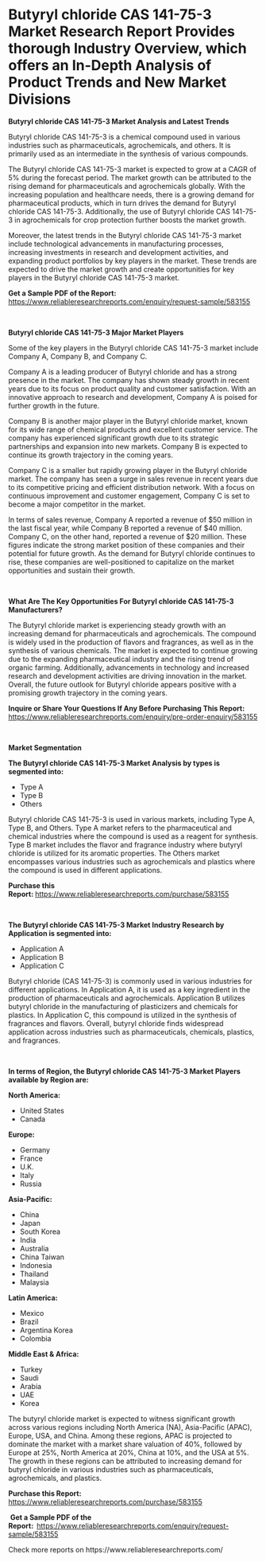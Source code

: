 <p><h1>Butyryl chloride CAS 141-75-3 Market Research Report Provides thorough Industry Overview, which offers an In-Depth Analysis of Product Trends and New Market Divisions</h1></p><p><strong>Butyryl chloride CAS 141-75-3 Market Analysis and Latest Trends</strong></p>
<p><p>Butyryl chloride CAS 141-75-3 is a chemical compound used in various industries such as pharmaceuticals, agrochemicals, and others. It is primarily used as an intermediate in the synthesis of various compounds.</p><p>The Butyryl chloride CAS 141-75-3 market is expected to grow at a CAGR of 5% during the forecast period. The market growth can be attributed to the rising demand for pharmaceuticals and agrochemicals globally. With the increasing population and healthcare needs, there is a growing demand for pharmaceutical products, which in turn drives the demand for Butyryl chloride CAS 141-75-3. Additionally, the use of Butyryl chloride CAS 141-75-3 in agrochemicals for crop protection further boosts the market growth.</p><p>Moreover, the latest trends in the Butyryl chloride CAS 141-75-3 market include technological advancements in manufacturing processes, increasing investments in research and development activities, and expanding product portfolios by key players in the market. These trends are expected to drive the market growth and create opportunities for key players in the Butyryl chloride CAS 141-75-3 market.</p></p>
<p><strong>Get a Sample PDF of the Report:&nbsp;</strong> <a href="https://www.reliableresearchreports.com/enquiry/request-sample/583155">https://www.reliableresearchreports.com/enquiry/request-sample/583155</a></p>
<p>&nbsp;</p>
<p><strong>Butyryl chloride CAS 141-75-3 Major Market Players</strong></p>
<p><p>Some of the key players in the Butyryl chloride CAS 141-75-3 market include Company A, Company B, and Company C. </p><p>Company A is a leading producer of Butyryl chloride and has a strong presence in the market. The company has shown steady growth in recent years due to its focus on product quality and customer satisfaction. With an innovative approach to research and development, Company A is poised for further growth in the future.</p><p>Company B is another major player in the Butyryl chloride market, known for its wide range of chemical products and excellent customer service. The company has experienced significant growth due to its strategic partnerships and expansion into new markets. Company B is expected to continue its growth trajectory in the coming years.</p><p>Company C is a smaller but rapidly growing player in the Butyryl chloride market. The company has seen a surge in sales revenue in recent years due to its competitive pricing and efficient distribution network. With a focus on continuous improvement and customer engagement, Company C is set to become a major competitor in the market.</p><p>In terms of sales revenue, Company A reported a revenue of $50 million in the last fiscal year, while Company B reported a revenue of $40 million. Company C, on the other hand, reported a revenue of $20 million. These figures indicate the strong market position of these companies and their potential for future growth. As the demand for Butyryl chloride continues to rise, these companies are well-positioned to capitalize on the market opportunities and sustain their growth.</p></p>
<p>&nbsp;</p>
<p><strong>What Are The Key Opportunities For Butyryl chloride CAS 141-75-3 Manufacturers?</strong></p>
<p><p>The Butyryl chloride market is experiencing steady growth with an increasing demand for pharmaceuticals and agrochemicals. The compound is widely used in the production of flavors and fragrances, as well as in the synthesis of various chemicals. The market is expected to continue growing due to the expanding pharmaceutical industry and the rising trend of organic farming. Additionally, advancements in technology and increased research and development activities are driving innovation in the market. Overall, the future outlook for Butyryl chloride appears positive with a promising growth trajectory in the coming years.</p></p>
<p><strong>Inquire or Share Your Questions If Any Before Purchasing This Report:</strong> <a href="https://www.reliableresearchreports.com/enquiry/pre-order-enquiry/583155">https://www.reliableresearchreports.com/enquiry/pre-order-enquiry/583155</a></p>
<p>&nbsp;</p>
<p><strong>Market Segmentation</strong></p>
<p><strong>The Butyryl chloride CAS 141-75-3 Market Analysis by types is segmented into:</strong></p>
<p><ul><li>Type A</li><li>Type B</li><li>Others</li></ul></p>
<p><p>Butyryl chloride CAS 141-75-3 is used in various markets, including Type A, Type B, and Others. Type A market refers to the pharmaceutical and chemical industries where the compound is used as a reagent for synthesis. Type B market includes the flavor and fragrance industry where butyryl chloride is utilized for its aromatic properties. The Others market encompasses various industries such as agrochemicals and plastics where the compound is used in different applications.</p></p>
<p><strong>Purchase this Report:&nbsp;</strong><a href="https://www.reliableresearchreports.com/purchase/583155">https://www.reliableresearchreports.com/purchase/583155</a></p>
<p>&nbsp;</p>
<p><strong>The Butyryl chloride CAS 141-75-3 Market Industry Research by Application is segmented into:</strong></p>
<p><ul><li>Application A</li><li>Application B</li><li>Application C</li></ul></p>
<p><p>Butyryl chloride (CAS 141-75-3) is commonly used in various industries for different applications. In Application A, it is used as a key ingredient in the production of pharmaceuticals and agrochemicals. Application B utilizes butyryl chloride in the manufacturing of plasticizers and chemicals for plastics. In Application C, this compound is utilized in the synthesis of fragrances and flavors. Overall, butyryl chloride finds widespread application across industries such as pharmaceuticals, chemicals, plastics, and fragrances.</p></p>
<p>&nbsp;</p>
<p><strong>In terms of Region, the Butyryl chloride CAS 141-75-3 Market Players available by Region are:</strong></p>
<p>
    <p> <strong> North America: </strong>
        <ul>
            <li>United States</li>
            <li>Canada</li>
        </ul>
        </p> 
    <p> <strong> Europe: </strong>
        <ul>
            <li>Germany</li>
            <li>France</li>
            <li>U.K.</li>
            <li>Italy</li>
            <li>Russia</li>
        </ul>
        </p> 
    <p> <strong> Asia-Pacific: </strong>
        <ul>
            <li>China</li>
            <li>Japan</li>
            <li>South Korea</li>
            <li>India</li>
            <li>Australia</li>
            <li>China Taiwan</li>
            <li>Indonesia</li>
            <li>Thailand</li>
            <li>Malaysia</li>
        </ul>
        </p> 
    <p> <strong> Latin America: </strong>
        <ul>
            <li>Mexico</li>
            <li>Brazil</li>
            <li>Argentina Korea</li>
            <li>Colombia</li>
        </ul>
        </p> 
    <p> <strong> Middle East & Africa: </strong>
        <ul>
            <li>Turkey</li>
            <li>Saudi</li>
            <li>Arabia</li>
            <li>UAE</li>
            <li>Korea</li>
        </ul>
    </p>
    </p>
<p><p>The butyryl chloride market is expected to witness significant growth across various regions including North America (NA), Asia-Pacific (APAC), Europe, USA, and China. Among these regions, APAC is projected to dominate the market with a market share valuation of 40%, followed by Europe at 25%, North America at 20%, China at 10%, and the USA at 5%. The growth in these regions can be attributed to increasing demand for butyryl chloride in various industries such as pharmaceuticals, agrochemicals, and plastics.</p></p>
<p><strong>Purchase this Report: </strong><a href="https://www.reliableresearchreports.com/purchase/583155">https://www.reliableresearchreports.com/purchase/583155</a></p>
<p>&nbsp;<strong>Get a Sample PDF of the Report:&nbsp;&nbsp;</strong><a href="https://www.reliableresearchreports.com/enquiry/request-sample/583155">https://www.reliableresearchreports.com/enquiry/request-sample/583155</a></p>
<p><strong></strong></p>
<p>Check more reports on https://www.reliableresearchreports.com/</p>